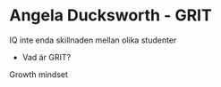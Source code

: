 # Angela Ducksworth - GRIT

IQ inte enda skillnaden mellan olika studenter

- Vad är GRIT?

Growth mindset